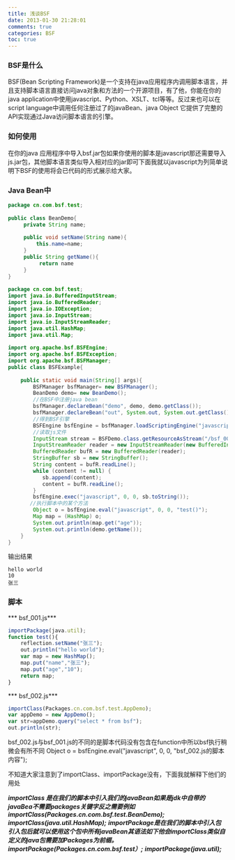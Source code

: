 ```yaml
---
title: 浅谈BSF
date: 2013-01-30 21:28:01
comments: true
categories: BSF
toc: true 
---
```


### BSF是什么
 BSF(Bean Scripting Framework)是一个支持在java应用程序内调用脚本语言，并且支持脚本语言直接访问java对象和方法的一个开源项目，有了他，你能在你的java application中使用javascript、Python、XSLT、tcl等等。反过来也可以在script language中调用任何注册过了的javaBean、java Object 它提供了完整的API实现通过Java访问脚本语言的引擎。
 
<!--more-->
### 如何使用
 在你的java 应用程序中导入bsf.jar包如果你使用的脚本是javascript那还需要导入js.jar包，其他脚本语言类似导入相对应的jar即可下面我就以javascript为列简单说明下BSF的使用将会已代码的形式展示给大家。
 
### Java Bean中
```java
package cn.com.bsf.test; 
         
public class BeanDemo{ 
     private String name; 
              
     public void setName(String name){ 
         this.name=name; 
     } 
     public String getName(){ 
          return name 
     } 
} 
         
package cn.com.bsf.test; 
import java.io.BufferedInputStream; 
import java.io.BufferedReader; 
import java.io.IOException; 
import java.io.InputStream; 
import java.io.InputStreamReader; 
import java.util.HashMap; 
import java.util.Map; 
         
import org.apache.bsf.BSFEngine; 
import org.apache.bsf.BSFException; 
import org.apache.bsf.BSFManager; 
public class BSFExample{ 
         
    public static void main(String[] args){ 
        BSFManager bsfManager= new BSFManager(); 
        BeanDemo demo= new BeanDemo(); 
        //在BSF中注册java bean 
        bsfManager.declareBean("demo", demo, demo.getClass()); 
        bsfManager.declareBean("out", System.out, System.out.getClass()); 
        //得到BSF引擎 
        BSFEngine bsfEngine = bsfManager.loadScriptingEngine("javascript"); 
        //读取js文件 
        InputStream stream = BSFDemo.class.getResourceAsStream("/bsf_001.js"); 
        InputStreamReader reader = new InputStreamReader(new BufferedInputStream(stream)); 
        BufferedReader bufR = new BufferedReader(reader); 
        StringBuffer sb = new StringBuffer(); 
        String content = bufR.readLine(); 
        while (content != null) { 
           sb.append(content); 
           content = bufR.readLine(); 
        } 
        bsfEngine.exec("javascript", 0, 0, sb.toString()); 
       //执行脚本中的某个方法 
        Object o = bsfEngine.eval("javascript", 0, 0, "test()");  
        Map map = (HashMap) o; 
        System.out.println(map.get("age")); 
        System.out.println(demo.getName()); 
    } 
} 
```

输出结果
```
hello world 
10
张三
```
### 脚本
*** bsf_001.js***
```javascript
importPackage(java.util); 
function test(){ 
    reflection.setName("张三"); 
    out.println("hello world"); 
    var map = new HashMap(); 
    map.put("name","张三"); 
    map.put("age","10"); 
    return map; 
}
```

*** bsf_002.js***
```javascript
importClass(Packages.cn.com.bsf.test.AppDemo); 
var appDemo = new AppDemo(); 
var str=appDemo.query("select * from bsf"); 
out.println(str);
```
bsf_002.js与bsf_001.js的不同的是脚本代码没有包含在function中所以bsf执行稍微会有所不同
Object o = bsfEngine.eval("javascript", 0, 0, "bsf_002.js的脚本内容");

不知道大家注意到了importClass、importPackage没有，下面我就解释下他们的用处

***importClass 是在我们的脚本中引入我们的javaBean如果是jdk中自带的javaBea不需要packages关键字反之需要例如***
***importClass(Packages.cn.com.bsf.test.BeanDemo);***
***importClass(java.util.HashMap);***
***importPackage是在我们的脚本中引入包 引入包后就可以使用这个包中所有javaBean其语法如下他会importClass类似自定义的java包需要加Packages为前缀。***
***importPackage(Packages.cn.com.bsf.test）;***
***importPackage(java.util);***
